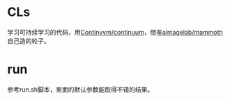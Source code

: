 # CLs
学习可持续学习的代码，用[Continvvm/continuum](https://github.com/Continvvm/continuum)，借鉴[aimagelab/mammoth](https://github.com/aimagelab/mammoth)自己造的轮子。

# run
参考run.sh脚本，里面的默认参数能取得不错的结果。
